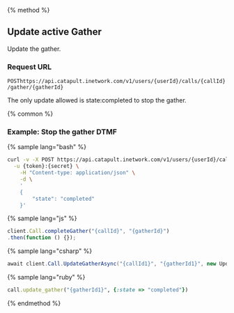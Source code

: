{% method %}

## Update active Gather
Update the gather.

### Request URL

<code class="post">POST</code>`https://api.catapult.inetwork.com/v1/users/{userId}/calls/{callId}/gather/{gatherId}`

<aside class="notice">
The only update allowed is state:completed to stop the gather.
</aside>

{% common %}

### Example: Stop the gather DTMF

{% sample lang="bash" %}

```bash
curl -v -X POST https://api.catapult.inetwork.com/v1/users/{userId}/calls/{callId}/gather/{gatherId} \
  -u {token}:{secret} \
	-H "Content-type: application/json" \
    -d \
	'
	{
		"state": "completed"
	}'
```

{% sample lang="js" %}

```js
client.Call.completeGather("{callId}", "{gatherId}")
.then(function () {});
```

{% sample lang="csharp" %}

```csharp
await client.Call.UpdateGatherAsync("{callId1}", "{gatherId1}", new UpdateGatherData {State = CallGatherState.Completed});
```

{% sample lang="ruby" %}

```ruby
call.update_gather("{gatherId1}", {:state => "completed"})
```
{% endmethod %}


